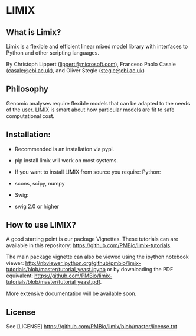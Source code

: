 # LIMIX

## What is Limix?

Limix is a flexible and efficient linear mixed model library with interfaces to Python and other scripting languages.

By Christoph Lippert (lippert@microsoft.com),
Franceso Paolo Casale (casale@ebi.ac.uk), and Oliver Stegle (stegle@ebi.ac.uk) 


## Philosophy 

Genomic analyses require flexible models that can be adapted to the needs of the user. 
LIMIX is smart about how particular models are fit to safe computational cost. 


## Installation:

* Recommended is an installation via pypi.
* pip install limix will work on most systems.

* If you want to install LIMIX from source you require:
Python:
- scons, scipy, numpy

* Swig:
- swig 2.0 or higher

## How to use LIMIX?
A good starting point is our package Vignettes. These tutorials can are available in this repository: https://github.com/PMBio/limix-tutorials.

The main package vignette can also be viewed using the ipython notebook viewer:
http://nbviewer.ipython.org/github/pmbio/limix-tutorials/blob/master/tutorial_yeast.ipynb or by downloading the PDF equivalent: https://github.com/PMBio/limix-tutorials/blob/master/tutorial_yeast.pdf.

More extensive documentation will be available soon.

## License
See [LICENSE] https://github.com/PMBio/limix/blob/master/license.txt
